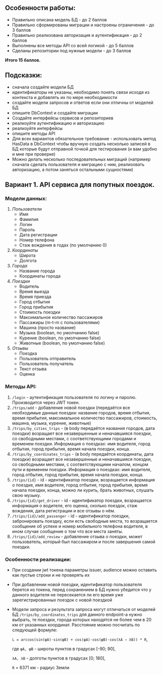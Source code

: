 ## Особенности работы:
- Правильно описана модель БД - до 2 баллов
- Правильно сформированы миграции и настроены ограничения - до 3 баллов
- Правильно реализована авторизация и аутентификация - до 2 баллов
- Выполнены все методы API со всей логикой - до 5 баллов
- Сделаны репозитории под нужные модели - до 3 баллов

**Итого 15 баллов.**

## Подсказки:
- сначала создайте модели БД
- идентификаторы не указаны, необходимо понять связи исходя из контекста и добавлять их по мере необходимости
- создайте модели запросов и ответов если они отличны от моделей БД
- опишите DbContext и создайте миграции
- Создайте интерфейсы сервисов и репозиториев
- реализуйте аутентификацию и авторизацию
- реализуйте интерфейсы 
- опишите методы API  
- Для всех вариантов обязательное требование - использовать метод HasData в DbContext чтобы вручную создать несколько записей в БД которые будут отправной точкой для тестирования (и вам удобно и мне при проверке)
- Можно делать несколько последовательных миграций (например сначала сделать пользователя и миграцию с ним, реализовать авторизацию, а потом заняться остальными сущностями)

## Вариант 1. API сервиса для попутных поездок.

### Модели данных:

1. _Пользователи_
   - Имя
   - Фамилия
   - Логин
   - Пароль
   - Дата регистрации
   - Номер телефона
   - Стаж вождения в годах (по умолчанию 0)
2. _Координаты_
   - Широта
   - Долгота
3. _Города_
   - Название города
   - Координаты города
4. _Поездки_
   - Водитель
   - Время выезда
   - Время приезда
   - Город отбытия
   - Город прибытия
   - Стоимость поездки
   - Максимальное количество пассажиров
   - Пассажиры (m-t-m с пользователями)
   - Машина (просто название)
   - Музыка (boolean, по умолчанию false)
   - Курение (boolean, по умолчанию false)
   - Животные (boolean, по умолчанию false)
4. _Отзывы_
   - Поездка
   - Пользователь отправитель
   - Пользователь получатель
   - Текст отзыва
   - Оценка

### Методы API:

1. ```/login``` - аутентификация пользователя по логину и паролю. Производится через JWT токен.
2. ```/trips/add``` - добавление новой поездки (передаётся все необходимые данные поездки: название городов, время отбытия, время прибытия, максимальное количество пассажиров, стоимость, машина, музыка, курение, животные)
3. ```/trips/by_cities_trips``` - (в body передаётся названия городов, дата поездки) возращает все незавершенные и неначавшияся поездки, со свободными местами, с соответствующими городами и временем поездки. Информация о поездках: имя водителя, город отбытия, город прибытия, время начала поездки, конца.  
4. ```/trips/by_coordinates_trips``` - (в body передаётся координаты, дата поездки) возращает все незавершенные и неначавшияся поездки, со свободными местами, с соответствующими началом, концом пути и временем поездки. Информация о поездках: имя водителя, город отбытия, город прибытия, время начала поездки, конца.
5. ```/trips/{id}``` - id - идентификатор поездки, возращается информация о поездке, имя водителя, город отбытия, город прибытия, время начала поездки, конца, можно ли курить, брать животных, слушать свою музыку.
6. ```/trips/{id}/get_driver``` - id - идентификатор поездки, возращается информация о водителе, его оценка, сколько поездок, стаж вождения, дата регистрации и все отзывы о нём.
7. ```/trips/{id}/add_passenger``` - id - идентификатор поездки, забронировать поездку, если есть свободные места, то возращается сообщение об успехе и номер мобильного телефона водителя, в ином случае сообщение о том что все места заняты.
8. ```/trips/{id}/add_review``` - добавление отзыва о поездки, может пользователь, который был пассажиром и после завершения самой поездки. 

### Особенности реализации:
- При создании jwt токена параметры issuer, audience можно оставить как пустые строки и не проверять их
- При добавлении новой поездки, идентификатор пользователя берется из токена, перед сохранением в БД нужно убедится что у данного водителя не пересекается ли его время уже зарегистрированных поездок с новой поездкой
- Модели запроса и результата запроса могут отличаться от моделей БД
```/trips/by_coordinates_trips``` для данного endpoint-а нужно выбрать, те поездки, города которых находятся не более чем в 20 км от указанных координат. Расстояние можно посчитать по следующей формуле:  

   ```L = arccos(sin(φА)·sin(φB) + cos(φА)·cos(φB)·cos(λА − λB)) * R```, 

   где ```φА, φB``` - широты пунктов в градусах [-90; 90], 

   ```λА, λB``` - долготы пунктов в градусах [0; 180],

   ```R``` = 6371 км - радиус Земли

 
